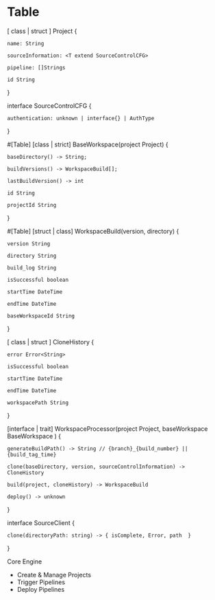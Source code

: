 # Table
[ class | struct ] Project {

    name: String
    
    sourceInformation: <T extend SourceControlCFG>
    
    pipeline: []Strings

    id String

}


interface SourceControlCFG<AuthType> {
    
    authentication: unknown | interface{} | AuthType

}


#[Table]
[class | strict] BaseWorkspace(project Project) {

    baseDirectory() -> String;

    buildVersions() -> WorkspaceBuild[];

    lastBuildVersion() -> int

    id String

    projectId String

}

#[Table]
[struct | class] WorkspaceBuild(version, directory) {

    version String

    directory String

    build_log String

    isSuccessful boolean

    startTime DateTime

    endTime DateTime

    baseWorkspaceId String

}


[ class | struct ] CloneHistory {

    error Error<String>

    isSuccessful boolean

    startTime DateTime

    endTime DateTime

    workspacePath String

}

[interface | trait] WorkspaceProcessor(project Project, baseWorkspace BaseWorkspace ) {

    generateBuildPath() -> String // {branch}_{build_number} || {build_tag_time}

    clone(baseDirectory, version, sourceControlInformation) -> CloneHistory

    build(project, cloneHistory) -> WorkspaceBuild

    deploy() -> unknown

}

interface SourceClient {

    clone(directoryPath: string) -> { isComplete, Error, path  }

}

Core Engine
- Create & Manage Projects
- Trigger Pipelines
- Deploy Pipelines
